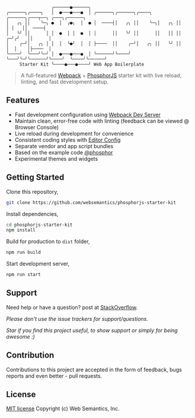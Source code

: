 ```
                 ╭──────●──────╮                                                       
╭──────╮╭────╮   │  ●───●───●  │ ╭──────╮╭──────╮╭────╮  ╭──────╮╭───┬──╮ ╭───╮╭──────╮
│   ╭╮ ││    ╰─╮ ●  │  ╭●╮  │  ● │  ────┤│   ╭╮ ││    ╰─╮│   ╭╮ ││      │ │   ││  ────┤
│   ╰╯ ││      │ │  ●  │ │  ●  │ │      ││   ╰╯ ││      ││   ││ ││    ╭─╯╭╯   ││      │
│    ╭─╯│   ╭╮ │ │  │  ╰●╯  │  │ ├────  ││    ╭─╯│   ╭╮ ││   ╰╯ ││    │  │    │├────  │
╰────╯  ╰───╯╰─╯ │  ●───●───●  │ ╰──────╯╰────╯  ╰───╯╰─╯╰──────╯╰────╯  ╰────╯╰──────╯
     Starter Kit ╰────●───●────╯ Web App Boilerplate                                                     
```
> A full-featured [Webpack](https://webpack.github.io/) + [PhosphorJS](http://phosphorjs.github.io/) starter kit with live reload, linting, and fast development setup.

## Features

- Fast development configuration using [Webpack Dev Server](https://github.com/webpack/webpack-dev-server)
- Maintain clean, error-free code with linting (feedback can be viewed @ Browser Console)
- Live reload during development for convenience 
- Consistent coding styles with [Editor Config](http://editorconfig.org)
- Separate vendor and app script bundles
- Based on the example code [@phosphor](https://github.com/phosphorjs/phosphor)
- Experimental themes and widgets

## Getting Started

Clone this repository,
``` bash
git clone https://github.com/websemantics/phosphorjs-starter-kit
```

Install dependencies,
``` bash
cd phosphorjs-starter-kit
npm install
```

Build for production to `dist` folder,
``` bash
npm run build 
```

Start development server,
``` bash
npm run start 
```

## Support

Need help or have a question? post at [StackOverflow](https://stackoverflow.com/questions/tagged/phosphorjs-starter-kit+websemantics).

*Please don't use the issue trackers for support/questions.*

*Star if you find this project useful, to show support or simply for being awesome :)*

## Contribution

Contributions to this project are accepted in the form of feedback, bugs reports and even better - pull requests.

## License

[MIT license](http://opensource.org/licenses/mit-license.php) Copyright (c) Web Semantics, Inc.
